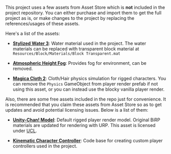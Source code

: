 This project uses a few assets from Asset Store which is **not** included in the project repository. You can either purchase and import them to get the full project as is, or make changes to the project by replacing the references/usages of these assets.

Here's a list of the assets:

- [**Stylized Water 3**](https://assetstore.unity.com/packages/vfx/shaders/stylized-water-3-287769): Water material used in the project. The water materials can be replaced with transparent block material at `Resources/Block/Materials/Block Transparent.mat`

- [**Atmospheric Height Fog**](https://assetstore.unity.com/packages/vfx/shaders/fullscreen-camera-effects/atmospheric-height-fog-optimized-fog-for-consoles-mobile-and-vr-143825): Provides fog for environment, can be removed.

- [**Magica Cloth 2**](https://assetstore.unity.com/packages/tools/physics/magica-cloth-2-242307): Cloth/Hair physics simulation for rigged characters. You can remove the `Physics` GameObject from player render prefab if not using this asset, or you can instead use the blocky vanilla player render.

Also, there are some free assets included in the repo just for convenience. It is recommended that you claim these assets from Asset Store so as to get updates and avoid potential licensing issues. Below is a list of them:

- [**Unity-Chan! Model**](https://assetstore.unity.com/packages/3d/characters/unity-chan-model-18705): Default rigged player render model. Original BiRP materials are updated for rendering with URP. This asset is licensed under [UCL](https://unity-chan.com/contents/license_en/).

- [**Kinematic Character Controller**](https://assetstore.unity.com/packages/tools/physics/kinematic-character-controller-99131): Code base for creating custom player controllers used in the project.